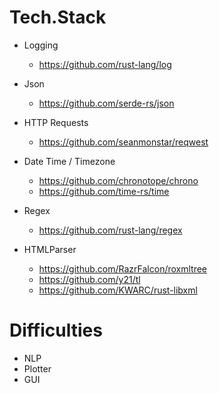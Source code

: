 

# Tech.Stack

- Logging
    - https://github.com/rust-lang/log

- Json
    - https://github.com/serde-rs/json

- HTTP Requests
    - https://github.com/seanmonstar/reqwest

- Date Time / Timezone
    - https://github.com/chronotope/chrono
    - https://github.com/time-rs/time

- Regex
    - https://github.com/rust-lang/regex

- HTMLParser
    - https://github.com/RazrFalcon/roxmltree
    - https://github.com/y21/tl
    - https://github.com/KWARC/rust-libxml


# Difficulties

- NLP
- Plotter
- GUI

